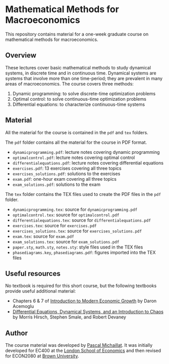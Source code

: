# Mathematical Methods for Macroeconomics

This repository contains material for a one-week graduate course on mathematical methods for macroeconomics.

## Overview

These lectures cover basic mathematical methods to study dynamical systems, in discrete time and in continuous time. Dynamical systems are systems that involve more than one time-period; they are prevalent in many areas of macroeconomics. The course covers three methods:

1. Dynamic programming: to solve discrete-time optimization problems
2. Optimal control: to solve continuous-time optimization problems
3. Differential equations: to characterize continuous-time systems

## Material

All the material for the course is contained in the `pdf` and `tex` folders.

The `pdf` folder contains all the material for the course in PDF format.

+ `dynamicprogramming.pdf`: lecture notes covering dynamic programming
+ `optimalcontrol.pdf`: lecture notes covering optimal control
+ `differentialequations.pdf`: lecture notes covering differential equations
+ `exercises.pdf`: 13 exercises covering all three topics
+ `exercises_solutions.pdf`: solutions to the exercises
+ `exam.pdf`: one-hour exam covering all three topics
+ `exam_solutions.pdf`: solutions to the exam

The `tex` folder contains the TEX files used to create the PDF files in the `pdf` folder.

+ `dynamicprogramming.tex`: source for `dynamicprogramming.pdf`
+ `optimalcontrol.tex`: source for `optimalcontrol.pdf`
+ `differentialequations.tex`: source for `differentialequations.pdf`
+ `exercises.tex`: source for `exercises.pdf`
+ `exercises_solutions.tex`: source for `exercises_solutions.pdf`
+ `exam.tex`: source for `exam.pdf`
+ `exam_solutions.tex`: source for `exam_solutions.pdf`
+ `paper.sty`, `math.sty`, `notes.sty`: style files used in the TEX files
+ `phasediagrams.key`, `phasediagrams.pdf`: figures imported into the TEX files

## Useful resources

No textbook is required for this short course, but the following textbooks provide useful additional material:

+ Chapters 6 & 7 of [Introduction to Modern Economic Growth](https://press.princeton.edu/books/hardcover/9780691132921/introduction-to-modern-economic-growth) by Daron Acemoglu
+ [Differential Equations, Dynamical Systems, and an Introduction to Chaos](https://www.sciencedirect.com/book/9780123820105/differential-equations-dynamical-systems-and-an-introduction-to-chaos) by Morris Hirsch, Stephen Smale, and Robert Devaney

## Author

The course material was developed by [Pascal Michaillat](https://www.pascalmichaillat.org/). It was initially developed for EC400 at the [London School of Economics](https://www.lse.ac.uk) and then revised for ECON2080 at [Brown University](https://www.brown.edu).
